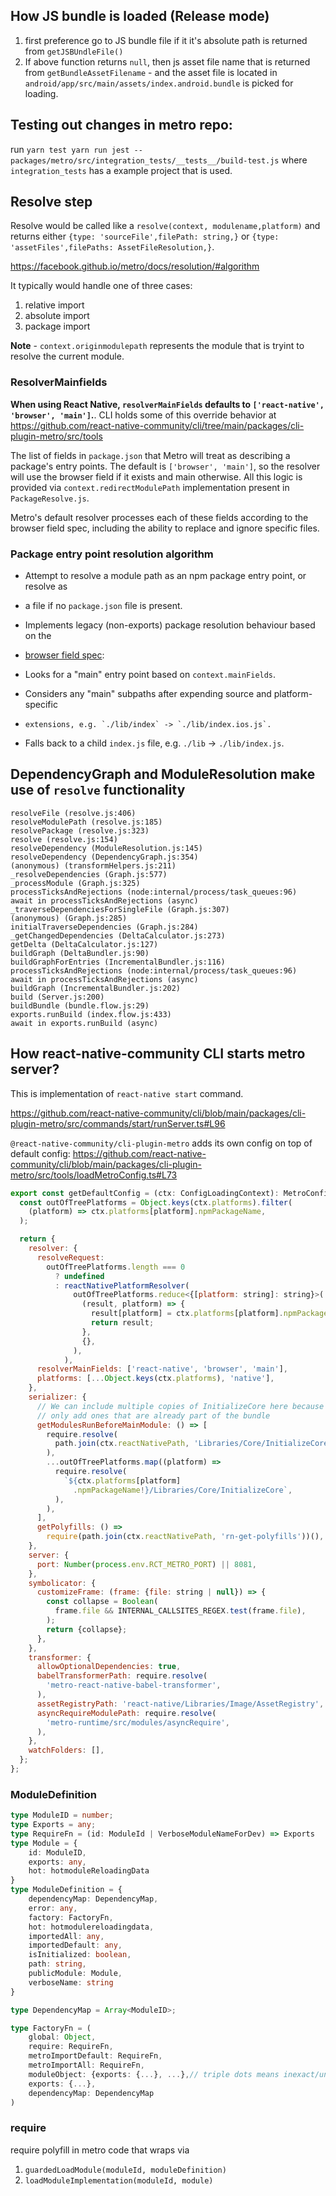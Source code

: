 

## How JS bundle is loaded (Release mode)

1. first preference go to JS bundle file if it it's absolute path is returned from `getJSBUndleFile()`
2. If above function returns `null`,  then js asset file name that is returned from `getBundleAssetFilename` - and the asset file is located in `android/app/src/main/assets/index.android.bundle` is picked for loading.

## Testing out changes in metro repo:

run `yarn test yarn run jest -- packages/metro/src/integration_tests/__tests__/build-test.js` where `integration_tests` has a example project that is used.

## Resolve step

Resolve would be called like a `resolve(context, modulename,platform)` and returns either `{type: 'sourceFile',filePath: string,}` or `{type: 'assetFiles',filePaths: AssetFileResolution,}`. 

https://facebook.github.io/metro/docs/resolution/#algorithm

It typically would handle one of three cases:
1. relative import
2. absolute import
3. package import

**Note** - `context.originmodulepath` represents the module that is tryint to resolve the current module.

### ResolverMainfields

**When using React Native, `resolverMainFields` defaults to `['react-native', 'browser', 'main']`.**. CLI holds some of this override behavior at https://github.com/react-native-community/cli/tree/main/packages/cli-plugin-metro/src/tools

The list of fields in `package.json` that Metro will treat as describing a package's entry points. The default is `['browser', 'main']`, so the resolver will use the browser field if it exists and main otherwise. All this logic is provided via `context.redirectModulePath` implementation present in `PackageResolve.js`.

Metro's default resolver processes each of these fields according to the browser field spec, including the ability to replace and ignore specific files.


### Package entry point resolution algorithm

* Attempt to resolve a module path as an npm package entry point, or resolve as
* a file if no `package.json` file is present.

* Implements legacy (non-exports) package resolution behaviour based on the
* [browser field spec](https://github.com/defunctzombie/package-browser-field-spec):
* Looks for a "main" entry point based on `context.mainFields`.
* Considers any "main" subpaths after expending source and platform-specific
*     extensions, e.g. `./lib/index` -> `./lib/index.ios.js`.
* Falls back to a child `index.js` file, e.g. `./lib` -> `./lib/index.js`.


## DependencyGraph and ModuleResolution make use of `resolve` functionality

```
resolveFile (resolve.js:406)
resolveModulePath (resolve.js:185)
resolvePackage (resolve.js:323)
resolve (resolve.js:154)
resolveDependency (ModuleResolution.js:145)
resolveDependency (DependencyGraph.js:354)
(anonymous) (transformHelpers.js:211)
_resolveDependencies (Graph.js:577)
_processModule (Graph.js:325)
processTicksAndRejections (node:internal/process/task_queues:96)
await in processTicksAndRejections (async)
_traverseDependenciesForSingleFile (Graph.js:307)
(anonymous) (Graph.js:285)
initialTraverseDependencies (Graph.js:284)
_getChangedDependencies (DeltaCalculator.js:273)
getDelta (DeltaCalculator.js:127)
buildGraph (DeltaBundler.js:90)
buildGraphForEntries (IncrementalBundler.js:116)
processTicksAndRejections (node:internal/process/task_queues:96)
await in processTicksAndRejections (async)
buildGraph (IncrementalBundler.js:202)
build (Server.js:200)
buildBundle (bundle.flow.js:29)
exports.runBuild (index.flow.js:433)
await in exports.runBuild (async)
```

## How react-native-community CLI starts metro server?

This is implementation of `react-native start` command.

https://github.com/react-native-community/cli/blob/main/packages/cli-plugin-metro/src/commands/start/runServer.ts#L96


`@react-native-community/cli-plugin-metro` adds its own config on top of default config: https://github.com/react-native-community/cli/blob/main/packages/cli-plugin-metro/src/tools/loadMetroConfig.ts#L73
```js
export const getDefaultConfig = (ctx: ConfigLoadingContext): MetroConfig => {
  const outOfTreePlatforms = Object.keys(ctx.platforms).filter(
    (platform) => ctx.platforms[platform].npmPackageName,
  );

  return {
    resolver: {
      resolveRequest:
        outOfTreePlatforms.length === 0
          ? undefined
          : reactNativePlatformResolver(
              outOfTreePlatforms.reduce<{[platform: string]: string}>(
                (result, platform) => {
                  result[platform] = ctx.platforms[platform].npmPackageName!;
                  return result;
                },
                {},
              ),
            ),
      resolverMainFields: ['react-native', 'browser', 'main'],
      platforms: [...Object.keys(ctx.platforms), 'native'],
    },
    serializer: {
      // We can include multiple copies of InitializeCore here because metro will
      // only add ones that are already part of the bundle
      getModulesRunBeforeMainModule: () => [
        require.resolve(
          path.join(ctx.reactNativePath, 'Libraries/Core/InitializeCore'),
        ),
        ...outOfTreePlatforms.map((platform) =>
          require.resolve(
            `${ctx.platforms[platform]
              .npmPackageName!}/Libraries/Core/InitializeCore`,
          ),
        ),
      ],
      getPolyfills: () =>
        require(path.join(ctx.reactNativePath, 'rn-get-polyfills'))(),
    },
    server: {
      port: Number(process.env.RCT_METRO_PORT) || 8081,
    },
    symbolicator: {
      customizeFrame: (frame: {file: string | null}) => {
        const collapse = Boolean(
          frame.file && INTERNAL_CALLSITES_REGEX.test(frame.file),
        );
        return {collapse};
      },
    },
    transformer: {
      allowOptionalDependencies: true,
      babelTransformerPath: require.resolve(
        'metro-react-native-babel-transformer',
      ),
      assetRegistryPath: 'react-native/Libraries/Image/AssetRegistry',
      asyncRequireModulePath: require.resolve(
        'metro-runtime/src/modules/asyncRequire',
      ),
    },
    watchFolders: [],
  };
};
```


### ModuleDefinition

```ts
type ModuleID = number;
type Exports = any;
type RequireFn = (id: ModuleId | VerboseModuleNameForDev) => Exports
type Module = {
    id: ModuleID,
    exports: any,
    hot: hotmoduleReloadingData
}
type ModuleDefinition = {
    dependencyMap: DependencyMap,
    error: any,
    factory: FactoryFn,
    hot: hotmodulereloadingdata,
    importedAll: any,
    importedDefault: any,
    isInitialized: boolean,
    path: string,
    publicModule: Module,
    verboseName: string
}

type DependencyMap = Array<ModuleID>;

type FactoryFn = (
    global: Object,
    require: RequireFn,
    metroImportDefault: RequireFn,
    metroImportAll: RequireFn,
    moduleObject: {exports: {...}, ...},// triple dots means inexact/unknown object type
    exports: {...},
    dependencyMap: DependencyMap
)
```

### require

require polyfill in metro code that wraps via

1. `guardedLoadModule(moduleId, moduleDefinition)`
2. `loadModuleImplementation(moduleId, module)`


